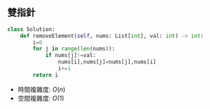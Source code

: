 ## 雙指針
```py
class Solution:
    def removeElement(self, nums: List[int], val: int) -> int:
        i=0
        for j in range(len(nums)):
            if nums[j]!=val:
                nums[i],nums[j]=nums[j],nums[i]
                i+=1
        return i
```
* 時間複雜度: $O(n)$
* 空間複雜度: $O(1)$